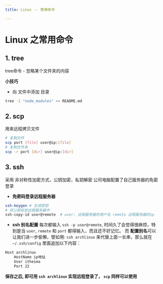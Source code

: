 ```yaml
---
title: Linux -- 常用命令

---
```




# Linux 之常用命令

## 1. tree

tree命令 - 忽略某个文件夹的内容

**小技巧**

- 向 文件中添加 目录

```bash
tree -I "node_modules" >> README.md
```

## 2. scp

用来远程拷贝文件

```bash
# 复制文件
scp port [file] user@ip:[file]
# 复制文件夹
scp -r port [dir] user@ip:[dir]
```

## 3. ssh

采用 非对称性加密方式，公钥加密，私钥解密
公司电脑配置了自己服务器的免密登录

- **免密码登录远程服务器**

```bash
ssh-keygen # 生成密钥
# 将公钥存到远程服务器中
ssh-copy-id user@remote  # user: 远程服务器的用户名 remote 远程服务器的ip
```

- **ssh 别名配置**
  每次都输入 `ssh -p user@remote`, 时间久了会觉得很麻烦，特别是当 `user`, `remote` 和 `port` 都得输入，而且还不好记忆。
  而 **配置别名**可以让我们进一步偷懒，譬如用: `ssh archlinux` 来代替上面一长串，那么就在 `~/.ssh/config` 里面追加以下内容：

```bash
Host archlinux
    HostName ip地址
    User itheima
    Port 22
```

**保存之后, 即可用 `ssh archlinux` 实现远程登录了， `scp` 同样可以使用**
